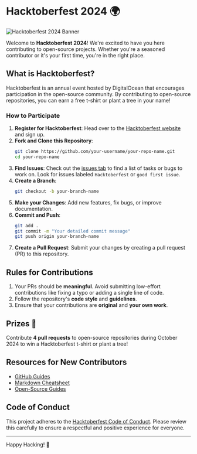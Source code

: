 # Hacktoberfest 2024 🌍

![Hacktoberfest 2024 Banner](assets/hacktoberfest2024-banner.png)

Welcome to **Hacktoberfest 2024**! We're excited to have you here contributing to open-source projects. Whether you're a seasoned contributor or it's your first time, you're in the right place.

## What is Hacktoberfest?

Hacktoberfest is an annual event hosted by DigitalOcean that encourages participation in the open-source community. By contributing to open-source repositories, you can earn a free t-shirt or plant a tree in your name! 

### How to Participate

1. **Register for Hacktoberfest**: Head over to the [Hacktoberfest website](https://hacktoberfest.com) and sign up.
2. **Fork and Clone this Repository**: 
    ```bash
    git clone https://github.com/your-username/your-repo-name.git
    cd your-repo-name
    ```
3. **Find Issues**: Check out the [issues tab](https://github.com/your-username/your-repo-name/issues) to find a list of tasks or bugs to work on. Look for issues labeled `Hacktoberfest` or `good first issue`.
4. **Create a Branch**: 
    ```bash
    git checkout -b your-branch-name
    ```
5. **Make your Changes**: Add new features, fix bugs, or improve documentation.
6. **Commit and Push**:
    ```bash
    git add .
    git commit -m "Your detailed commit message"
    git push origin your-branch-name
    ```
7. **Create a Pull Request**: Submit your changes by creating a pull request (PR) to this repository.

## Rules for Contributions

1. Your PRs should be **meaningful**. Avoid submitting low-effort contributions like fixing a typo or adding a single line of code.
2. Follow the repository's **code style** and **guidelines**.
3. Ensure that your contributions are **original** and **your own work**.

## Prizes 🎁

Contribute **4 pull requests** to open-source repositories during October 2024 to win a Hacktoberfest t-shirt or plant a tree!

## Resources for New Contributors

- [GitHub Guides](https://guides.github.com/)
- [Markdown Cheatsheet](https://www.markdownguide.org/cheat-sheet/)
- [Open-Source Guides](https://opensource.guide/)

## Code of Conduct

This project adheres to the [Hacktoberfest Code of Conduct](https://hacktoberfest.com/code-of-conduct). Please review this carefully to ensure a respectful and positive experience for everyone.

---

Happy Hacking! 🎉


